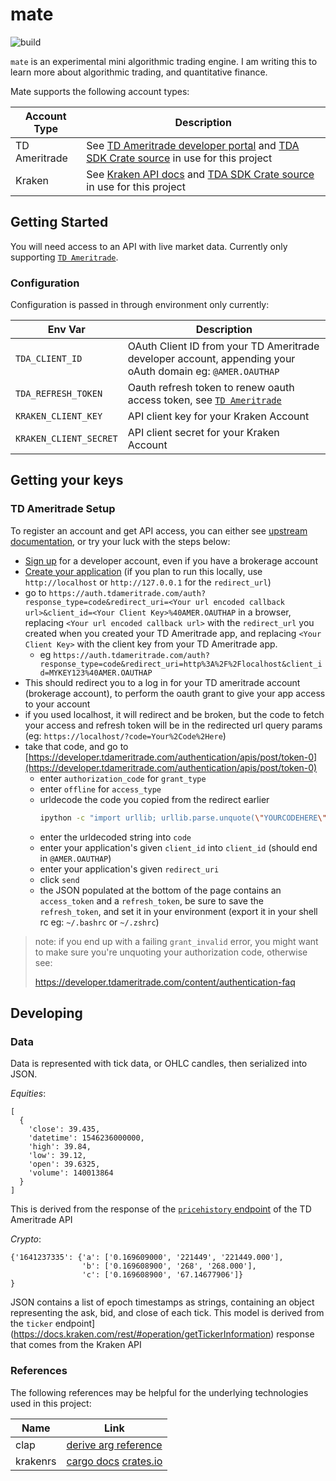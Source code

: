 # mate

![build](https://github.com/goshlanguage/mate/actions/workflows/release.yaml/badge.svg)

`mate` is an experimental mini algorithmic trading engine. I am writing this to learn more about algorithmic trading, and quantitative finance.

Mate supports the following account types:

| Account Type  | Description                                                                                                                                                                |
| ------------- | -------------------------------------------------------------------------------------------------------------------------------------------------------------------------- |
| TD Ameritrade | See [TD Ameritrade developer portal](https://developer.tdameritrade.com/user) and [TDA SDK Crate source](https://github.com/rideron89/tda-sdk-rs/) in use for this project |
| Kraken        | See [Kraken API docs](https://docs.kraken.com/rest/#section/Authentication) and [TDA SDK Crate source](https://github.com/rideron89/tda-sdk-rs/) in use for this project   |

## Getting Started

You will need access to an API with live market data. Currently only supporting [`TD Ameritrade`](#TD-Ameritrade-Setup).

### Configuration

Configuration is passed in through environment only currently:

| Env Var                | Description                                                                                                |
| ---------------------- | ---------------------------------------------------------------------------------------------------------- |
| `TDA_CLIENT_ID`        | OAuth Client ID from your TD Ameritrade developer account, appending your oAuth domain eg: `@AMER.OAUTHAP` |
| `TDA_REFRESH_TOKEN`    | Oauth refresh token to renew oauth access token, see [`TD Ameritrade`](#TD-Ameritrade-Setup)               |
| `KRAKEN_CLIENT_KEY`    | API client key for your Kraken Account                                                                     |
| `KRAKEN_CLIENT_SECRET` | API client secret for your Kraken Account                                                                  |

## Getting your keys

### TD Ameritrade Setup

To register an account and get API access, you can either see [upstream documentation](https://developer.tdameritrade.com/content/getting-started#createAccount), or try your luck with the steps below:

- [Sign up](https://developer.tdameritrade.com/user/register) for a developer account, even if you have a brokerage account
- [Create your application](https://developer.tdameritrade.com/user/me/apps/add) (if you plan to run this locally, use `http://localhost` or `http://127.0.0.1` for the `redirect_url`)
- go to `https://auth.tdameritrade.com/auth?response_type=code&redirect_uri=<Your url encoded callback url>&client_id=<Your Client Key>%40AMER.OAUTHAP` in a browser, replacing `<Your url encoded callback url>` with the `redirect_url` you created when you created your TD Ameritrade app, and replacing `<Your Client Key>` with the client key from your TD Ameritrade app.
  - eg `https://auth.tdameritrade.com/auth?response_type=code&redirect_uri=http%3A%2F%2Flocalhost&client_id=MYKEY123%40AMER.OAUTHAP`
- This should redirect you to a log in for your TD ameritrade account (brokerage account), to perform the oauth grant to give your app access to your account
- if you used localhost, it will redirect and be broken, but the code to fetch your access and refresh token will be in the redirected url query params (eg: `https://localhost/?code=Your%2Code%2Here`)
- take that code, and go to [https://developer.tdameritrade.com/authentication/apis/post/token-0](https://developer.tdameritrade.com/authentication/apis/post/token-0)
  - enter `authorization_code` for `grant_type`
  - enter `offline` for `access_type`
  - urldecode the code you copied from the redirect earlier
    ```sh
    ipython -c "import urllib; urllib.parse.unquote(\"YOURCODEHERE\")"
    ```
  - enter the urldecoded string into `code`
  - enter your application's given `client_id` into `client_id` (should end in `@AMER.OAUTHAP`)
  - enter your application's given `redirect_uri`
  - click `send`
  - the JSON populated at the bottom of the page contains an `access_token` and a `refresh_token`, be sure to save the `refresh_token`, and set it in your environment (export it in your shell rc eg: `~/.bashrc` or `~/.zshrc`)

> note: if you end up with a failing `grant_invalid` error, you might want to make sure you're unquoting your authorization code, otherwise see:
>
> https://developer.tdameritrade.com/content/authentication-faq

## Developing

### Data

Data is represented with tick data, or OHLC candles, then serialized into JSON.

_Equities_:

```
[
  {
    'close': 39.435,
    'datetime': 1546236000000,
    'high': 39.84,
    'low': 39.12,
    'open': 39.6325,
    'volume': 140013864
  }
]
```

This is derived from the response of the [`pricehistory` endpoint](https://developer.tdameritrade.com/price-history/apis/get/marketdata/%7Bsymbol%7D/pricehistory) of the TD Ameritrade API

_Crypto_:

```
{'1641237335': {'a': ['0.169609000', '221449', '221449.000'],
                'b': ['0.169608900', '268', '268.000'],
                'c': ['0.169608900', '67.14677906']}
}
```

JSON contains a list of epoch timestamps as strings, containing an object representing the ask, bid, and close of each tick.
This model is derived from the `ticker` endpoint](https://docs.kraken.com/rest/#operation/getTickerInformation) response that comes from the Kraken API

### References

The following references may be helpful for the underlying technologies used in this project:

| Name     | Link                                                                                                                   |
| -------- | ---------------------------------------------------------------------------------------------------------------------- |
| clap     | [derive arg reference](https://github.com/clap-rs/clap/blob/v3.0.0-rc.11/examples/derive_ref/README.md#arg-attributes) |
| krakenrs | [cargo docs](https://docs.rs/krakenrs/5.2.2/krakenrs/) [crates.io](https://crates.io/crates/krakenrs)                  |

